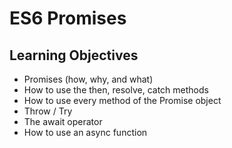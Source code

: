 # ES6 Promises
## Learning Objectives
-   Promises (how, why, and what)
-   How to use the then, resolve, catch methods
-   How to use every method of the Promise object
-   Throw / Try
-   The await operator
-   How to use an async function